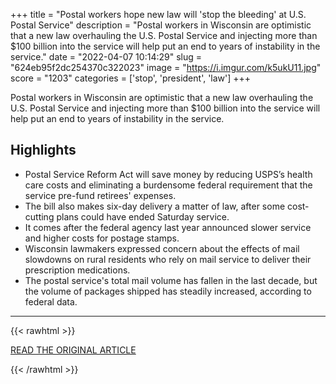 +++
title = "Postal workers hope new law will 'stop the bleeding' at U.S. Postal Service"
description = "Postal workers in Wisconsin are optimistic that a new law overhauling the U.S. Postal Service and injecting more than $100 billion into the service will help put an end to years of instability in the service."
date = "2022-04-07 10:14:29"
slug = "624eb95f2dc254370c322023"
image = "https://i.imgur.com/k5ukU11.jpg"
score = "1203"
categories = ['stop', 'president', 'law']
+++

Postal workers in Wisconsin are optimistic that a new law overhauling the U.S. Postal Service and injecting more than $100 billion into the service will help put an end to years of instability in the service.

## Highlights

- Postal Service Reform Act will save money by reducing USPS’s health care costs and eliminating a burdensome federal requirement that the service pre-fund retirees' expenses.
- The bill also makes six-day delivery a matter of law, after some cost-cutting plans could have ended Saturday service.
- It comes after the federal agency last year announced slower service and higher costs for postage stamps.
- Wisconsin lawmakers expressed concern about the effects of mail slowdowns on rural residents who rely on mail service to deliver their prescription medications.
- The postal service's total mail volume has fallen in the last decade, but the volume of packages shipped has steadily increased, according to federal data.

---

{{< rawhtml >}}
  <p class="article-category">
    <a target="_blank" href="https://www.wpr.org/postal-workers-hope-new-law-will-stop-bleeding-u-s-postal-service">READ THE ORIGINAL ARTICLE</a>
  </p>
{{< /rawhtml >}}
